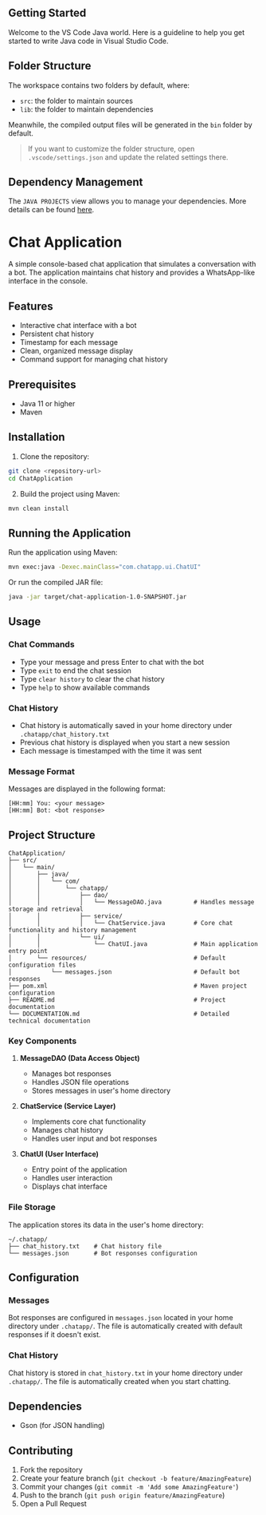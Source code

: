## Getting Started

Welcome to the VS Code Java world. Here is a guideline to help you get started to write Java code in Visual Studio Code.

## Folder Structure

The workspace contains two folders by default, where:

- `src`: the folder to maintain sources
- `lib`: the folder to maintain dependencies

Meanwhile, the compiled output files will be generated in the `bin` folder by default.

> If you want to customize the folder structure, open `.vscode/settings.json` and update the related settings there.

## Dependency Management

The `JAVA PROJECTS` view allows you to manage your dependencies. More details can be found [here](https://github.com/microsoft/vscode-java-dependency#manage-dependencies).

# Chat Application

A simple console-based chat application that simulates a conversation with a bot. The application maintains chat history and provides a WhatsApp-like interface in the console.

## Features

- Interactive chat interface with a bot
- Persistent chat history
- Timestamp for each message
- Clean, organized message display
- Command support for managing chat history

## Prerequisites

- Java 11 or higher
- Maven

## Installation

1. Clone the repository:
```bash
git clone <repository-url>
cd ChatApplication
```

2. Build the project using Maven:
```bash
mvn clean install
```

## Running the Application

Run the application using Maven:
```bash
mvn exec:java -Dexec.mainClass="com.chatapp.ui.ChatUI"
```

Or run the compiled JAR file:
```bash
java -jar target/chat-application-1.0-SNAPSHOT.jar
```

## Usage

### Chat Commands

- Type your message and press Enter to chat with the bot
- Type `exit` to end the chat session
- Type `clear history` to clear the chat history
- Type `help` to show available commands

### Chat History

- Chat history is automatically saved in your home directory under `.chatapp/chat_history.txt`
- Previous chat history is displayed when you start a new session
- Each message is timestamped with the time it was sent

### Message Format

Messages are displayed in the following format:
```
[HH:mm] You: <your message>
[HH:mm] Bot: <bot response>
```

## Project Structure

```
ChatApplication/
├── src/
│   └── main/
│       ├── java/
│       │   └── com/
│       │       └── chatapp/
│       │           ├── dao/
│       │           │   └── MessageDAO.java         # Handles message storage and retrieval
│       │           ├── service/
│       │           │   └── ChatService.java        # Core chat functionality and history management
│       │           └── ui/
│       │               └── ChatUI.java             # Main application entry point
│       └── resources/                              # Default configuration files
│           └── messages.json                       # Default bot responses
├── pom.xml                                         # Maven project configuration
├── README.md                                       # Project documentation
└── DOCUMENTATION.md                                # Detailed technical documentation
```

### Key Components

1. **MessageDAO (Data Access Object)**
   - Manages bot responses
   - Handles JSON file operations
   - Stores messages in user's home directory

2. **ChatService (Service Layer)**
   - Implements core chat functionality
   - Manages chat history
   - Handles user input and bot responses

3. **ChatUI (User Interface)**
   - Entry point of the application
   - Handles user interaction
   - Displays chat interface

### File Storage

The application stores its data in the user's home directory:
```
~/.chatapp/
├── chat_history.txt    # Chat history file
└── messages.json       # Bot responses configuration
```

## Configuration

### Messages

Bot responses are configured in `messages.json` located in your home directory under `.chatapp/`. The file is automatically created with default responses if it doesn't exist.

### Chat History

Chat history is stored in `chat_history.txt` in your home directory under `.chatapp/`. The file is automatically created when you start chatting.

## Dependencies

- Gson (for JSON handling)

## Contributing

1. Fork the repository
2. Create your feature branch (`git checkout -b feature/AmazingFeature`)
3. Commit your changes (`git commit -m 'Add some AmazingFeature'`)
4. Push to the branch (`git push origin feature/AmazingFeature`)
5. Open a Pull Request
